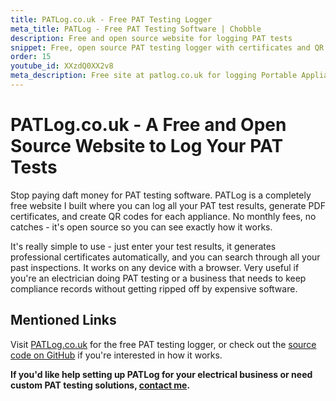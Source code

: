 ```yaml
---
title: PATLog.co.uk - Free PAT Testing Logger
meta_title: PATLog - Free PAT Testing Software | Chobble
description: Free and open source website for logging PAT tests
snippet: Free, open source PAT testing logger with certificates and QR codes
order: 15
youtube_id: XXzdQ0XX2v8
meta_description: Free site at patlog.co.uk for logging Portable Appliance Tests with PDF certificates, QR codes, and search functionality
---
```


# PATLog.co.uk - A Free and Open Source Website to Log Your PAT Tests

Stop paying daft money for PAT testing software. PATLog is a completely free website I built where you can log all your PAT test results, generate PDF certificates, and create QR codes for each appliance. No monthly fees, no catches - it's open source so you can see exactly how it works.

It's really simple to use - just enter your test results, it generates professional certificates automatically, and you can search through all your past inspections. It works on any device with a browser. Very useful if you're an electrician doing PAT testing or a business that needs to keep compliance records without getting ripped off by expensive software.

## Mentioned Links

Visit [PATLog.co.uk](https://patlog.co.uk/) for the free PAT testing logger, or check out the [source code on GitHub](https://github.com/FrancisTheCat/patlog) if you're interested in how it works.

**If you'd like help setting up PATLog for your electrical business or need custom PAT testing solutions, [contact me](/contact/).**